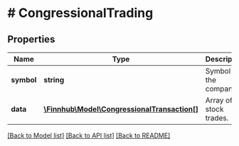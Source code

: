 # # CongressionalTrading

## Properties

Name | Type | Description | Notes
------------ | ------------- | ------------- | -------------
**symbol** | **string** | Symbol of the company. | [optional]
**data** | [**\Finnhub\Model\CongressionalTransaction[]**](CongressionalTransaction.md) | Array of stock trades. | [optional]

[[Back to Model list]](../../README.md#models) [[Back to API list]](../../README.md#endpoints) [[Back to README]](../../README.md)
